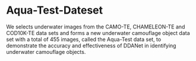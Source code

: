 # Aqua-Test-Dateset
We selects underwater images from the CAMO-TE, CHAMELEON-TE and COD10K-TE data sets and forms a new underwater camouflage object data set with a total of 455 images, called the Aqua-Test data set, to demonstrate the accuracy and effectiveness of DDANet in identifying underwater camouflage objects.
